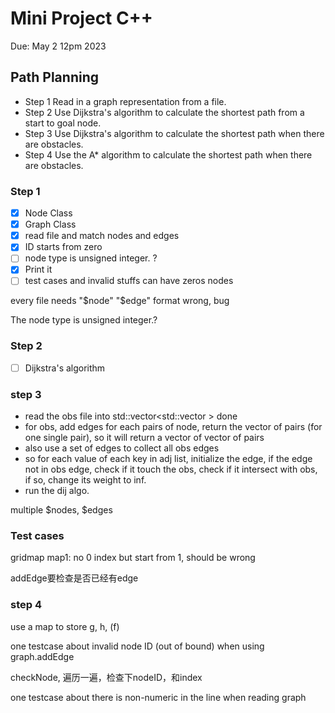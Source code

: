 # Mini Project C++
Due: May 2 12pm 2023

## Path Planning

- Step 1 Read in a graph representation from a file.
- Step 2 Use Dijkstra's algorithm to calculate the shortest path from a start to goal node.
- Step 3 Use Dijkstra's algorithm to calculate the shortest path when there are obstacles.
- Step 4 Use the A* algorithm to calculate the shortest path when there are obstacles.

### Step 1

- [x] Node Class
- [x] Graph Class
- [x] read file and match nodes and edges
- [x] ID starts from zero
- [ ] node type is unsigned integer. ?
- [x] Print it
- [ ] test cases and invalid stuffs
can have zeros nodes

every file needs "$node" "$edge"
format wrong, bug

 The node type is unsigned integer.?
### Step 2

- [ ] Dijkstra's algorithm

### step 3
- read the obs file into std::vector<std::vector<Node> > done
- for obs, add edges for each pairs of node, return the vector of pairs (for one single pair), so it will return a vector of vector of pairs
- also use a set of edges to collect all obs edges
- so for each value of each key in adj list, initialize the edge, if the edge not in obs edge, check if it touch the obs, check if it intersect with obs, if so, change its weight to inf.
- run the dij algo.



multiple $nodes, $edges


### Test cases

gridmap
map1: no 0 index but start from 1, should be wrong


addEdge要检查是否已经有edge

### step 4

use a map to store g, h, (f)



one testcase about invalid node ID (out of bound) when using graph.addEdge

checkNode, 遍历一遍，检查下nodeID，和index


one testcase about there is non-numeric in the line when reading graph